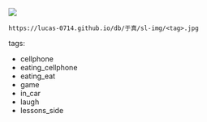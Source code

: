 ![](https://lucas-0714.github.io/db/于真/icon.png)

`https://lucas-0714.github.io/db/于真/sl-img/<tag>.jpg`

tags:
- cellphone
- eating_cellphone
- eating_eat
- game
- in_car
- laugh
- lessons_side
